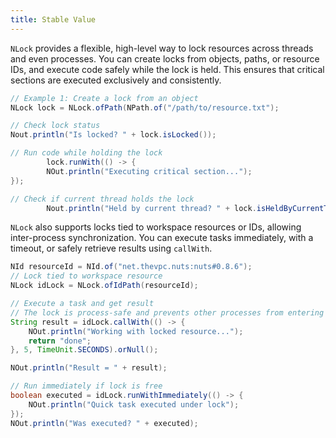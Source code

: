 ```yaml
---
title: Stable Value
---
```



<code>NLock</code> provides a flexible, high-level way to lock resources across threads
and even processes. You can create locks from objects, paths, or resource IDs,
and execute code safely while the lock is held. This ensures that critical sections
are executed exclusively and consistently.


```java
// Example 1: Create a lock from an object
NLock lock = NLock.ofPath(NPath.of("/path/to/resource.txt");

// Check lock status
Nout.println("Is locked? " + lock.isLocked());

// Run code while holding the lock
        lock.runWith(() -> {
        NOut.println("Executing critical section...");
});

// Check if current thread holds the lock
        Nout.println("Held by current thread? " + lock.isHeldByCurrentThread());

```

<code>NLock</code> also supports locks tied to workspace resources or IDs, allowing
inter-process synchronization. You can execute tasks immediately, with a timeout,
or safely retrieve results using <code>callWith</code>.

```java
NId resourceId = NId.of("net.thevpc.nuts:nuts#0.8.6");
// Lock tied to workspace resource
NLock idLock = NLock.ofIdPath(resourceId);

// Execute a task and get result
// The lock is process-safe and prevents other processes from entering the critical section
String result = idLock.callWith(() -> {
    NOut.println("Working with locked resource...");
    return "done";
}, 5, TimeUnit.SECONDS).orNull();

NOut.println("Result = " + result);

// Run immediately if lock is free
boolean executed = idLock.runWithImmediately(() -> {
    NOut.println("Quick task executed under lock");
});
NOut.println("Was executed? " + executed);
```
